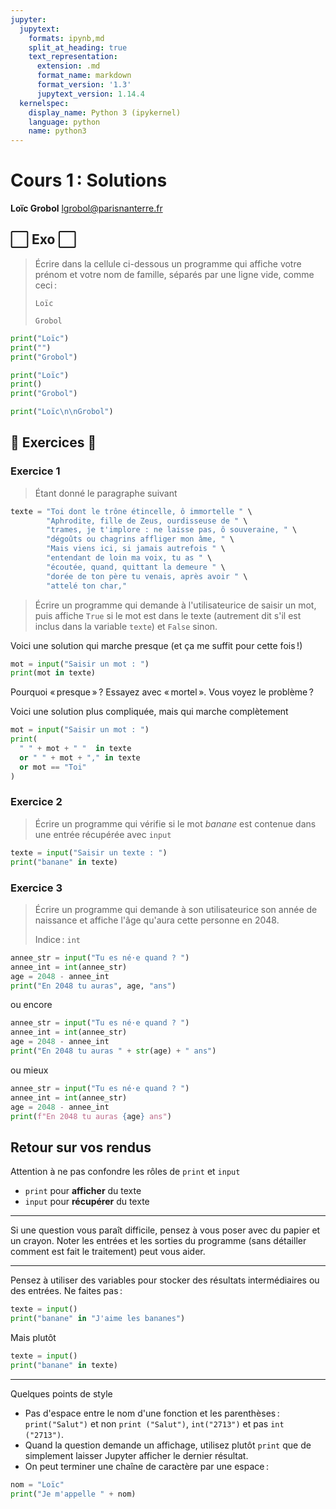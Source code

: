 ```yaml
---
jupyter:
  jupytext:
    formats: ipynb,md
    split_at_heading: true
    text_representation:
      extension: .md
      format_name: markdown
      format_version: '1.3'
      jupytext_version: 1.14.4
  kernelspec:
    display_name: Python 3 (ipykernel)
    language: python
    name: python3
---
```


<!-- LTeX: language=fr -->
<!-- #region slideshow={"slide_type": "slide"} -->
Cours 1 : Solutions
=====================

**Loïc Grobol** [<lgrobol@parisnanterre.fr>](mailto:lgrobol@parisnanterre.fr)

<!-- #endregion -->


## ⬜ Exo ⬜

> Écrire dans la cellule ci-dessous un programme qui affiche votre prénom et votre nom de famille,
> séparés par une ligne vide, comme ceci :
> 
> ```text
> Loïc
> 
> Grobol
> ```

```python
print("Loïc")
print("")
print("Grobol")
```

```python
print("Loïc")
print()
print("Grobol")
```

```python
print("Loïc\n\nGrobol")
```

<!-- #region -->
## 🦾 Exercices 🦾


### Exercice 1

> Étant donné le paragraphe suivant
<!-- #endregion -->

```python
texte = "Toi dont le trône étincelle, ô immortelle " \
        "Aphrodite, fille de Zeus, ourdisseuse de " \
        "trames, je t'implore : ne laisse pas, ô souveraine, " \
        "dégoûts ou chagrins affliger mon âme, " \
        "Mais viens ici, si jamais autrefois " \
        "entendant de loin ma voix, tu as " \
        "écoutée, quand, quittant la demeure " \
        "dorée de ton père tu venais, après avoir " \
        "attelé ton char,"
```

> Écrire un programme qui demande à l'utilisateurice de saisir un mot, puis affiche `True` si le mot
> est dans le texte (autrement dit s'il est inclus dans la variable `texte`) et `False` sinon.

Voici une solution qui marche presque (et ça me suffit pour cette fois !)

```python tags=["skip-execution"]
mot = input("Saisir un mot : ")
print(mot in texte)
```

Pourquoi « presque » ? Essayez avec « mortel ». Vous voyez le problème ?

Voici une solution plus compliquée, mais qui marche complètement

```python tags=["skip-execution"]
mot = input("Saisir un mot : ")
print(
  " " + mot + " "  in texte
  or " " + mot + "," in texte
  or mot == "Toi"
)
```

### Exercice 2

> Écrire un programme qui vérifie si le mot *banane* est contenue dans une entrée récupérée avec
> `input`

```python tags=["skip-execution"]
texte = input("Saisir un texte : ")
print("banane" in texte)
```

### Exercice 3

> Écrire un programme qui demande à son utilisateurice son année de naissance et affiche l'âge
> qu'aura cette personne en 2048.
>
> Indice : `int`

```python tags=["skip-execution"]
annee_str = input("Tu es né⋅e quand ? ")
annee_int = int(annee_str)
age = 2048 - annee_int
print("En 2048 tu auras", age, "ans")
```

ou encore

```python tags=["skip-execution"]
annee_str = input("Tu es né⋅e quand ? ")
annee_int = int(annee_str)
age = 2048 - annee_int
print("En 2048 tu auras " + str(age) + " ans")
```

ou mieux

```python tags=["skip-execution"]
annee_str = input("Tu es né⋅e quand ? ")
annee_int = int(annee_str)
age = 2048 - annee_int
print(f"En 2048 tu auras {age} ans")
```

## Retour sur vos rendus

Attention à ne pas confondre les rôles de `print` et `input`

- `print` pour **afficher** du texte
- `input` pour **récupérer** du texte

---

Si une question vous paraît difficile, pensez à vous poser avec du papier et un crayon. Noter les
entrées et les sorties du programme (sans détailler comment est fait le traitement) peut vous aider.

---

Pensez à utiliser des variables pour stocker des résultats intermédiaires ou des entrées. Ne faites
pas :

```python tags=["skip-execution"]
texte = input()
print("banane" in "J'aime les bananes")
```

Mais plutôt

```python tags=["skip-execution"]
texte = input()
print("banane" in texte)
```

---

Quelques points de style

- Pas d'espace entre le nom d'une fonction et les parenthèses : `print("Salut")` et non `print
  ("Salut")`, `int("2713")` et pas `int ("2713")`.
- Quand la question demande un affichage, utilisez plutôt `print` que de simplement laisser Jupyter
  afficher le dernier résultat.
- On peut terminer une chaîne de caractère par une espace :

```python
nom = "Loïc"
print("Je m'appelle " + nom)
```
